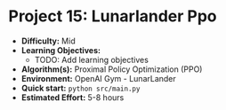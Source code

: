 # Project 15: Lunarlander Ppo

*   **Difficulty:** Mid
*   **Learning Objectives:**
    *   TODO: Add learning objectives
*   **Algorithm(s):** Proximal Policy Optimization (PPO)
*   **Environment:** OpenAI Gym - LunarLander
*   **Quick start:** `python src/main.py`
*   **Estimated Effort:** 5-8 hours

